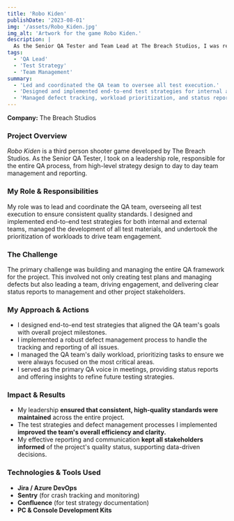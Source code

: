 ```yaml
---
title: 'Robo Kiden'
publishDate: '2023-08-01'
img: '/assets/Robo_Kiden.jpg'
img_alt: 'Artwork for the game Robo Kiden.'
description: |
  As the Senior QA Tester and Team Lead at The Breach Studios, I was responsible for designing end to end test strategies and managing the QA team's execution and reporting.
tags:
  - 'QA Lead'
  - 'Test Strategy'
  - 'Team Management'
summary:
  - 'Led and coordinated the QA team to oversee all test execution.'
  - 'Designed and implemented end-to-end test strategies for internal and external teams.'
  - 'Managed defect tracking, workload prioritization, and status reporting to management.'
---
```

**Company:** The Breach Studios

### Project Overview
*Robo Kiden* is a third person shooter game developed by The Breach Studios. As the Senior QA Tester, I took on a leadership role, responsible for the entire QA process, from high-level strategy design to day to day team management and reporting.

### My Role & Responsibilities
My role was to lead and coordinate the QA team, overseeing all test execution to ensure consistent quality standards. I designed and implemented end-to-end test strategies for both internal and external teams, managed the development of all test materials, and undertook the prioritization of workloads to drive team engagement.

### The Challenge
The primary challenge was building and managing the entire QA framework for the project. This involved not only creating test plans and managing defects but also leading a team, driving engagement, and delivering clear status reports to management and other project stakeholders.

### My Approach & Actions
* I designed end-to-end test strategies that aligned the QA team's goals with overall project milestones.
* I implemented a robust defect management process to handle the tracking and reporting of all issues.
* I managed the QA team's daily workload, prioritizing tasks to ensure we were always focused on the most critical areas.
* I served as the primary QA voice in meetings, providing status reports and offering insights to refine future testing strategies.

### Impact & Results
* My leadership **ensured that consistent, high-quality standards were maintained** across the entire project.
* The test strategies and defect management processes I implemented **improved the team's overall efficiency and clarity.**
* My effective reporting and communication **kept all stakeholders informed** of the project's quality status, supporting data-driven decisions.

### Technologies & Tools Used
* **Jira / Azure DevOps** 
* **Sentry**  (for crash tracking and monitoring)
* **Confluence** (for test strategy documentation)
* **PC & Console Development Kits**